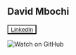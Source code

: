 ## David Mbochi

<span>
  <button style="background-color: white;">
    <a href="https://www.linkedin.com/in/david-mbochi-1a1b92185/">LinkedIn</a>
  </button>


</span>

![Watch on GitHub](https://img.shields.io/github/watchers/jonsn0w/hyde.svg?style=social)
</hr>

